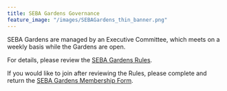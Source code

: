 ```yaml
---
title: SEBA Gardens Governance
feature_image: "/images/SEBAGardens_thin_banner.png"
---
```


SEBA Gardens are managed by an Executive Committee, which meets on a weekly
basis while the Gardens are open.

For details, please review the [SEBA Gardens Rules][rules].

If you would like to join after reviewing the Rules, please complete and return
the [SEBA Gardens Membership Form][membership].

<!--Links-->
[origin]:     /general/2016/07/27/History-of-NIST-Community-Garden/
[rules]:      /governance/SEBA_Gardens_Rules/
[membership]: /governance/SEBA_Gardens_Membership_Form.pdf
